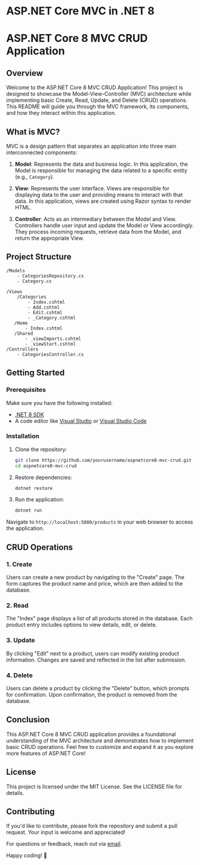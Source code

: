 # ASP.NET Core MVC in .NET 8
# ASP.NET Core 8 MVC CRUD Application

## Overview

Welcome to the ASP.NET Core 8 MVC CRUD Application! This project is designed to showcase the Model-View-Controller (MVC) architecture while implementing basic Create, Read, Update, and Delete (CRUD) operations. This README will guide you through the MVC framework, its components, and how they interact within this application.

## What is MVC?

MVC is a design pattern that separates an application into three main interconnected components:

1. **Model**: Represents the data and business logic. In this application, the Model is responsible for managing the data related to a specific entity (e.g., `Category`).
   
2. **View**: Represents the user interface. Views are responsible for displaying data to the user and providing means to interact with that data. In this application, views are created using Razor syntax to render HTML.

3. **Controller**: Acts as an intermediary between the Model and View. Controllers handle user input and update the Model or View accordingly. They process incoming requests, retrieve data from the Model, and return the appropriate View.

## Project Structure

```
/Models
    - CategoriesRepository.cs
    - Category.cs

/Views  
    /Categories  
        - Index.cshtml  
        - Add.cshtml  
        - Edit.cshtml  
        - _Category.cshtml
   /Home
       - Index.cshtml
   /Shared
       - _viewImports.cshtml
       - _viewStart.cshtml
/Controllers  
    - CategoriesController.cs  
```

## Getting Started

### Prerequisites

Make sure you have the following installed:

- [.NET 8 SDK](https://dotnet.microsoft.com/download/dotnet/8.0)
- A code editor like [Visual Studio](https://visualstudio.microsoft.com/) or [Visual Studio Code](https://code.visualstudio.com/)

### Installation

1. Clone the repository:
   ```bash  
   git clone https://github.com/yourusername/aspnetcore8-mvc-crud.git  
   cd aspnetcore8-mvc-crud  
   ```

2. Restore dependencies:
   ```bash  
   dotnet restore  
   ```

3. Run the application:
   ```bash  
   dotnet run  
   ```

Navigate to `http://localhost:5000/products` in your web browser to access the application.

## CRUD Operations

### 1. Create

Users can create a new product by navigating to the "Create" page. The form captures the product name and price, which are then added to the database.

### 2. Read

The "Index" page displays a list of all products stored in the database. Each product entry includes options to view details, edit, or delete.

### 3. Update

By clicking "Edit" next to a product, users can modify existing product information. Changes are saved and reflected in the list after submission.

### 4. Delete

Users can delete a product by clicking the "Delete" button, which prompts for confirmation. Upon confirmation, the product is removed from the database.

## Conclusion

This ASP.NET Core 8 MVC CRUD application provides a foundational understanding of the MVC architecture and demonstrates how to implement basic CRUD operations. Feel free to customize and expand it as you explore more features of ASP.NET Core!

## License

This project is licensed under the MIT License. See the LICENSE file for details.

## Contributing

If you'd like to contribute, please fork the repository and submit a pull request. Your input is welcome and appreciated!

For questions or feedback, reach out via [email](mailto:your.email@example.com).

Happy coding! 🎉
